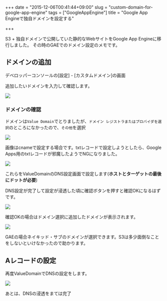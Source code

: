 +++
date = "2015-12-06T00:41:44+09:00"
slug = "custom-domain-for-google-app-engine"
tags = ["GoogleAppEngine"]
title = "Google App Engineで独自ドメインを設定する"

+++

S3 + 独自ドメインで公開していた静的なWebサイトをGoogle App Engineに移行しました。
その時のGAEでのドメイン設定のメモです。

<!--more-->

## ドメインの追加

デベロッパーコンソールの[設定] - [カスタムドメイン]の画面

追加したいドメインを入力して確認します。

![](/post/2015/12/gae-domain1.jpg)

### ドメインの確認

ドメインは`Value Domain`でとりましたが、`ドメイン レジストラまたはプロバイダを選択`のところになかったので、`その他`を選択

![](/post/2015/12/gae-domain3.jpg)

画像はcnameで設定する場合です。txtレコードで設定しようとしたら、Google Apps用のtxtレコードが邪魔したようでNGになりました。

![](/post/2015/12/gae-domain2.jpg)

これらをValueDomainのDNS設定画面で設定します(**ホストとターゲットの最後にドットが必要**)

DNS設定が完了して設定が浸透した頃に確認ボタンを押すと確認OKになるはずです。

![](/post/2015/12/gae-domain4.jpg)

確認OKの場合はドメイン選択に追加したドメインが表示されます。

![](/post/2015/12/gae-domain5.jpg)

GAEの場合ネイキッド・サブのドメインが選択できます。S3は多少面倒なことをしないといけなかったので助かります。

## Aレコードの設定

再度ValueDomainでDNSの設定をします。

![](/post/2015/12/gae-domain6.jpg)

あとは、DNSの浸透をまては完了
